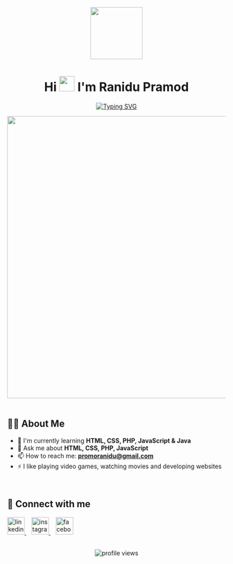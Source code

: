 <div align="center">
  <img src="https://user-images.githubusercontent.com/74038190/229223156-0cbdaba9-3128-4d8e-8719-b6b4cf741b67.gif" width="120px">
  
  # Hi <img src="https://media.giphy.com/media/hvRJCLFzcasrR4ia7z/giphy.gif" width="35px"> I'm Ranidu Pramod
  
  [![Typing SVG](https://readme-typing-svg.herokuapp.com?font=Poppins&color=cyan&size=25&center=true&vCenter=true&width=600&height=100&lines=A+passionate+WebSite+Designer...;I'm+from+SriLanka)](https://git.io/typing-svg)
  
  <img src="https://github.com/VishvaAloka/VishvaAloka/assets/144552160/fac3bb08-731f-4725-bcd0-7d2540aa18df" width="650px">
</div>

<br>

## 👨‍💻 About Me

- 🌱 I'm currently learning **HTML, CSS, PHP, JavaScript & Java**
- 💬 Ask me about **HTML, CSS, PHP, JavaScript**
- 📫 How to reach me: **promoranidu@gmail.com**
- ⚡ I like playing video games, watching movies and developing websites

<br>

## 🔗 Connect with me

<p align="left">
  <a href="https://linkedin.com/in/Ranidu Promod" target="_blank">
    <img src="https://raw.githubusercontent.com/rahuldkjain/github-profile-readme-generator/master/src/images/icons/Social/linked-in-alt.svg" alt="linkedin" height="40" width="40" />
  </a>
  &nbsp;&nbsp;
  <a href="https://instagram.com/promoranidu" target="_blank">
    <img src="https://raw.githubusercontent.com/rahuldkjain/github-profile-readme-generator/master/src/images/icons/Social/instagram.svg" alt="instagram" height="40" width="40" />
  </a>
  &nbsp;&nbsp;
  <a href="https://www.facebook.com/c/Ranidu Promod" target="_blank">
    <img src="https://raw.githubusercontent.com/rahuldkjain/github-profile-readme-generator/master/src/images/icons/Social/facebook.svg" alt="facebook" height="40" width="40" />
  </a>
</p>

<br>

<div align="center">
  <img src="https://komarev.com/ghpvc/?username=YourGitHubUsername&label=Profile%20views&color=0e75b6&style=flat-square" alt="profile views">
</div>
